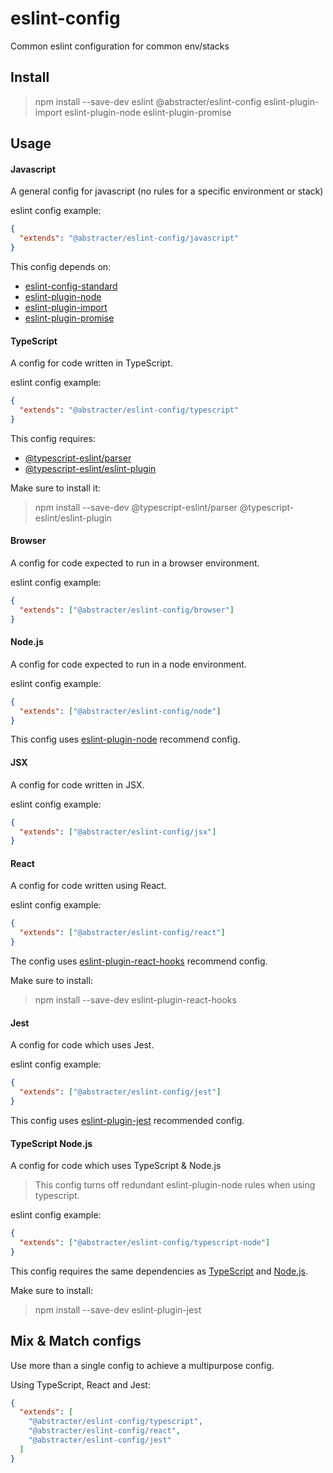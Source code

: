 # eslint-config

Common eslint configuration for common env/stacks

## Install

> npm install --save-dev eslint @abstracter/eslint-config eslint-plugin-import eslint-plugin-node eslint-plugin-promise

## Usage

#### Javascript
A general config for javascript (no rules for a specific environment or stack)

eslint config example:

```json
{
  "extends": "@abstracter/eslint-config/javascript"
}
```

This config depends on:
- [eslint-config-standard](https://github.com/standard/eslint-config-standard)
- [eslint-plugin-node](https://github.com/mysticatea/eslint-plugin-node)
- [eslint-plugin-import](https://github.com/import-js/eslint-plugin-import)
- [eslint-plugin-promise](https://github.com/xjamundx/eslint-plugin-promise)

#### TypeScript
A config for code written in TypeScript.

eslint config example:

```json
{
  "extends": "@abstracter/eslint-config/typescript"
}
```

This config requires:
- [@typescript-eslint/parser](https://github.com/typescript-eslint/typescript-eslint)
- [@typescript-eslint/eslint-plugin](https://github.com/typescript-eslint/typescript-eslint/tree/master/packages/eslint-plugin)

Make sure to install it:
> npm install --save-dev @typescript-eslint/parser @typescript-eslint/eslint-plugin

#### Browser
A config for code expected to run in a browser environment.

eslint config example:

```json
{
  "extends": ["@abstracter/eslint-config/browser"]
}
```

#### Node.js
A config for code expected to run in a node environment.

eslint config example:

```json
{
  "extends": ["@abstracter/eslint-config/node"]
}
```

This config uses [eslint-plugin-node](https://github.com/mysticatea/eslint-plugin-node) recommend config.

#### JSX
A config for code written in JSX.

eslint config example:

```json
{
  "extends": ["@abstracter/eslint-config/jsx"]
}
```

#### React
A config for code written using React.

eslint config example:

```json
{
  "extends": ["@abstracter/eslint-config/react"]
}
```

The config uses [eslint-plugin-react-hooks](https://github.com/facebook/react/tree/main/packages/eslint-plugin-react-hooks) recommend config.

Make sure to install:
> npm install --save-dev eslint-plugin-react-hooks

#### Jest
A config for code which uses Jest.

eslint config example:

```json
{
  "extends": ["@abstracter/eslint-config/jest"]
}
```

This config uses [eslint-plugin-jest](https://github.com/jest-community/eslint-plugin-jest) recommended config.

#### TypeScript Node.js
A config for code which uses TypeScript & Node.js

> This config turns off redundant eslint-plugin-node rules when using typescript.

eslint config example:

```json
{
  "extends": ["@abstracter/eslint-config/typescript-node"]
}
```

This config requires the same dependencies as [TypeScript](#typescript) and [Node.js](#nodejs).

Make sure to install:
> npm install --save-dev eslint-plugin-jest

## Mix & Match configs

Use more than a single config to achieve a multipurpose config.  

Using TypeScript, React and Jest:

```json
{
  "extends": [
    "@abstracter/eslint-config/typescript",
    "@abstracter/eslint-config/react",
    "@abstracter/eslint-config/jest"
  ]
}
```
